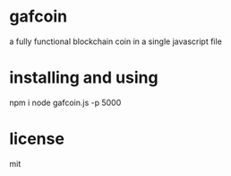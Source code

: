 # gafcoin
a fully functional blockchain coin in a single javascript file

# installing and using
npm i
node gafcoin.js -p 5000

# license
mit
